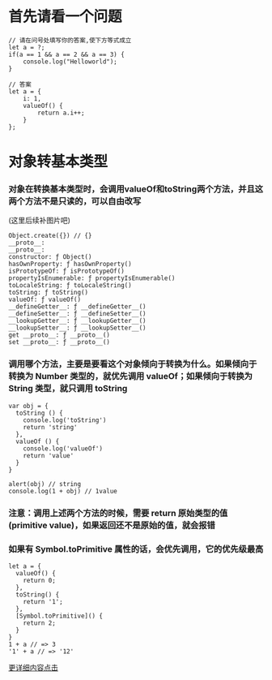 # 首先请看一个问题
```
// 请在问号处填写你的答案,使下方等式成立
let a = ?;
if(a == 1 && a == 2 && a == 3) {
    console.log("Helloworld");
}

// 答案
let a = {
    i: 1,
    valueOf() {
        return a.i++;
    }
};
```

# 对象转基本类型

### 对象在转换基本类型时，会调用valueOf和toString两个方法，并且这两个方法不是只读的，可以自由改写
(这里后续补图片吧)

```
Object.create({}) // {}
__proto__:
__proto__:
constructor: ƒ Object()
hasOwnProperty: ƒ hasOwnProperty()
isPrototypeOf: ƒ isPrototypeOf()
propertyIsEnumerable: ƒ propertyIsEnumerable()
toLocaleString: ƒ toLocaleString()
toString: ƒ toString()
valueOf: ƒ valueOf()
__defineGetter__: ƒ __defineGetter__()
__defineSetter__: ƒ __defineSetter__()
__lookupGetter__: ƒ __lookupGetter__()
__lookupSetter__: ƒ __lookupSetter__()
get __proto__: ƒ __proto__()
set __proto__: ƒ __proto__()
```

### 调用哪个方法，主要是要看这个对象倾向于转换为什么。如果倾向于转换为 Number 类型的，就优先调用 valueOf；如果倾向于转换为 String 类型，就只调用 toString

```
var obj = {
  toString () {
    console.log('toString')
    return 'string'
  },
  valueOf () {
    console.log('valueOf')
    return 'value'
  }
}

alert(obj) // string
console.log(1 + obj) // 1value
```

### 注意：调用上述两个方法的时候，需要 return 原始类型的值 (primitive value)，如果返回还不是原始的值，就会报错

### 如果有 Symbol.toPrimitive 属性的话，会优先调用，它的优先级最高
```
let a = {
  valueOf() {
    return 0;
  },
  toString() {
    return '1';
  },
  [Symbol.toPrimitive]() {
    return 2;
  }
}
1 + a // => 3
'1' + a // => '12'
```


[更详细内容点击](https://www.jianshu.com/p/c1872ec363cb)

